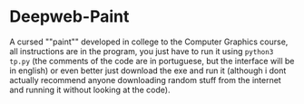 # Deepweb-Paint
A cursed ""paint"" developed in college to the Computer Graphics course, all instructions are in the program, you just have to run it using `python3 tp.py` (the comments of the code are in portuguese, but the interface will be in english) or even better just download the exe and run it (although i dont actually recommend anyone downloading random stuff from the internet and running it without looking at the code).
